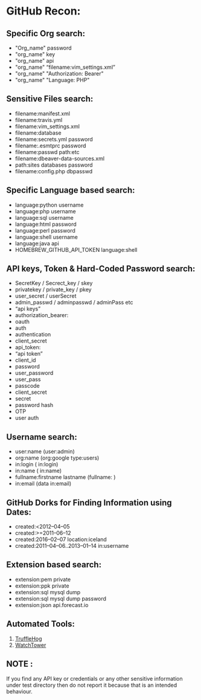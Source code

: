 # GitHub Recon:

## Specific Org search:
- "Org_name" password
- "org_name" key
- "org_name" api
- "org_name" “filename:vim_settings.xml”
- "org_name" "Authorization: Bearer"
- "org_name" "Language: PHP"

## Sensitive Files search:

- filename:manifest.xml
- filename:travis.yml
- filename:vim_settings.xml
- filename:database
- filename:secrets.yml password
- filename:.esmtprc password
- filename:passwd path:etc
- filename:dbeaver-data-sources.xml
- path:sites databases password
- filename:config.php dbpasswd

## Specific Language based search:

- language:python username
- language:php username
- language:sql username
- language:html password
- language:perl password
- language:shell username
- language:java api
- HOMEBREW_GITHUB_API_TOKEN language:shell

## API keys, Token & Hard-Coded Password search:

- SecretKey / Secrect_key / skey
- privatekey / private_key / pkey
- user_secret / userSecret
- admin_passwd / adminpasswd / adminPass etc
- “api keys”
- authorization_bearer:
- oauth
- auth
- authentication
- client_secret
- api_token:
- “api token”
- client_id
- password
- user_password
- user_pass
- passcode
- client_secret
- secret
- password hash
- OTP
- user auth

## Username search:

- user:name (user:admin)
- org:name (org:google type:users)
- in:login (<username> in:login)
- in:name (<username> in:name)
- fullname:firstname lastname (fullname:<name> <surname>)
- in:email (data in:email)

## GitHub Dorks for Finding Information using Dates:

- created:<2012–04–05
- created:>=2011–06–12
- created:2016–02–07 location:iceland
- created:2011–04–06..2013–01–14 <user> in:username

## Extension based search:

- extension:pem private
- extension:ppk private
- extension:sql mysql dump
- extension:sql mysql dump password
- extension:json api.forecast.io

## Automated Tools:

1. [TruffleHog](https://github.com/dxa4481/truffleHog)
2. [WatchTower](https://radar.nightfall.ai/)

## NOTE :
If you find any API key or credentials or any other sensitive information under test directory then do not report it because that is an intended behaviour.

